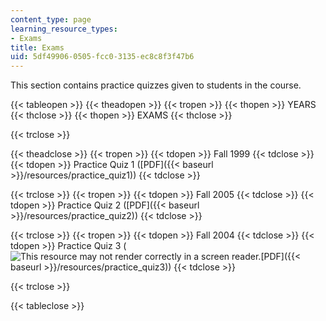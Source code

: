 ```yaml
---
content_type: page
learning_resource_types:
- Exams
title: Exams
uid: 5df49906-0505-fcc0-3135-ec8c8f3f47b6
---
```


This section contains practice quizzes given to students in the course.

{{< tableopen >}}
{{< theadopen >}}
{{< tropen >}}
{{< thopen >}}
YEARS
{{< thclose >}}
{{< thopen >}}
EXAMS
{{< thclose >}}

{{< trclose >}}

{{< theadclose >}}
{{< tropen >}}
{{< tdopen >}}
Fall 1999
{{< tdclose >}}
{{< tdopen >}}
Practice Quiz 1 ([PDF]({{< baseurl >}}/resources/practice_quiz1))
{{< tdclose >}}

{{< trclose >}}
{{< tropen >}}
{{< tdopen >}}
Fall 2005
{{< tdclose >}}
{{< tdopen >}}
Practice Quiz 2 ([PDF]({{< baseurl >}}/resources/practice_quiz2))
{{< tdclose >}}

{{< trclose >}}
{{< tropen >}}
{{< tdopen >}}
Fall 2004
{{< tdclose >}}
{{< tdopen >}}
Practice Quiz 3 (![This resource may not render correctly in a screen reader.](/images/inacessible.gif)[PDF]({{< baseurl >}}/resources/practice_quiz3))
{{< tdclose >}}

{{< trclose >}}

{{< tableclose >}}
